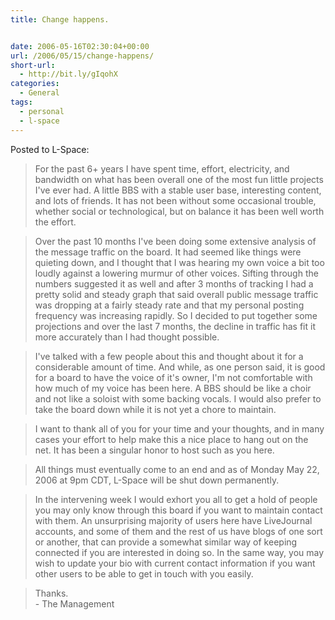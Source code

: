 ```yaml
---
title: Change happens.


date: 2006-05-16T02:30:04+00:00
url: /2006/05/15/change-happens/
short-url:
  - http://bit.ly/gIqohX
categories:
  - General
tags:
  - personal
  - l-space
---
```

Posted to L-Space:

> For the past 6+ years I have spent time, effort, electricity, and bandwidth on what has been overall one of the most fun little projects I've ever had. A little BBS with a stable user base, interesting content, and lots of friends. It has not been without some occasional trouble, whether social or technological, but on balance it has been well worth the effort.

> Over the past 10 months I've been doing some extensive analysis of the message traffic on the board. It had seemed like things were quieting down, and I thought that I was hearing my own voice a bit too loudly against a lowering murmur of other voices. Sifting through the numbers suggested it as well and after 3 months of tracking I had a pretty solid and steady graph that said overall public message traffic was dropping at a fairly steady rate and that my personal posting frequency was increasing rapidly. So I decided to put together some projections and over the last 7 months, the decline in traffic has fit it more accurately than I had thought possible.

> I've talked with a few people about this and thought about it for a considerable amount of time. And while, as one person said, it is good for a board to have the voice of it's owner, I'm not comfortable with how much of my voice has been here. A BBS should be like a choir and not like a soloist with some backing vocals. I would also prefer to take the board down while it is not yet a chore to maintain.

> I want to thank all of you for your time and your thoughts, and in many cases your effort to help make this a nice place to hang out on the net. It has been a singular honor to host such as you here.

> All things must eventually come to an end and as of Monday May 22, 2006 at 9pm CDT, L-Space will be shut down permanently.

> In the intervening week I would exhort you all to get a hold of people you may only know through this board if you want to maintain contact with them. An unsurprising majority of users here have LiveJournal accounts, and some of them and the rest of us have blogs of one sort or another, that can provide a somewhat similar way of keeping connected if you are interested in doing so. In the same way, you may wish to update your bio with current contact information if you want other users to be able to get in touch with you easily.

> Thanks.<br /> - The Management